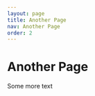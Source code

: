 ```yaml
---
layout: page
title: Another Page
nav: Another Page
order: 2
---
```


# Another Page

Some more text
